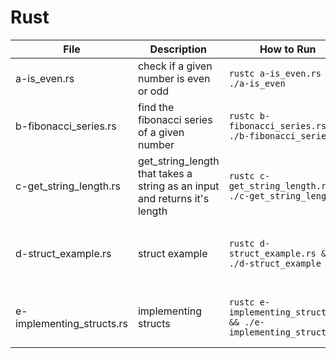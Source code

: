 # Rust

| File           | Description                            | How to Run                         | Example Output |
|----------------|----------------------------------------|-------------------------------------|----------------|
| a-is_even.rs   | check if a given number is even or odd | `rustc a-is_even.rs && ./a-is_even` | `true`         |
| b-fibonacci_series.rs | find the fibonacci series of a given number | `rustc b-fibonacci_series.rs && ./b-fibonacci_series` | `144`         |
| c-get_string_length.rs | get_string_length that takes a string as an input and returns it's length | `rustc c-get_string_length.rs && ./c-get_string_length` | `12`         |
| d-struct_example.rs | struct example | `rustc d-struct_example.rs && ./d-struct_example` | `name of the user: Samblackspy`, `email of the user: example@gmail.com`, `age of the user: 21` |
| e-implementing_structs.rs | implementing structs | `rustc e-implementing_structs.rs && ./e-implementing_structs` | `area of rectangle is 32`, `perimeter of rectangle is 24`, `return debug without self: 1` |